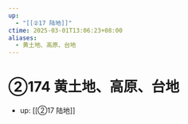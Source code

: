 ```yaml
---
up:
  - "[[②17 陆地]]"
ctime: 2025-03-01T13:06:23+08:00
aliases:
  - 黄土地、高原、台地
---
```


# ②174 黄土地、高原、台地

- up: [[②17 陆地]]
